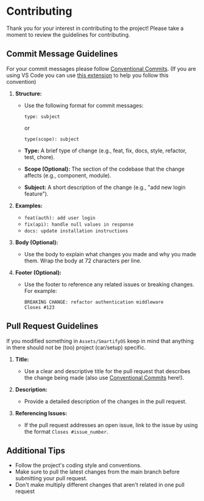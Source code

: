 # Contributing

Thank you for your interest in contributing to the project! Please take a moment to review the guidelines for contributing.

## Commit Message Guidelines

For your commit messages please follow [Conventional Commits](https://www.conventionalcommits.org/).
(If you are using VS Code you can use [this extension](https://marketplace.visualstudio.com/items?itemName=vivaxy.vscode-conventional-commits) to help you follow this convention)

1. **Structure:**
   - Use the following format for commit messages:
     ```
     type: subject
     ```
     or
     ```
     type(scope): subject
     ```

   - **Type:** A brief type of change (e.g., feat, fix, docs, style, refactor, test, chore).
   - **Scope (Optional):** The section of the codebase that the change affects (e.g., component, module).
   - **Subject:** A short description of the change (e.g., "add new login feature").

2. **Examples:**
   - `feat(auth): add user login`
   - `fix(api): handle null values in response`
   - `docs: update installation instructions`

3. **Body (Optional):**
   - Use the body to explain what changes you made and why you made them. Wrap the body at 72 characters per line.

4. **Footer (Optional):**
   - Use the footer to reference any related issues or breaking changes. For example:
     ```
     BREAKING CHANGE: refactor authentication middleware
     Closes #123
     ```
## Pull Request Guidelines
If you modified something in `Assets/SmartifyOS` keep in mind that anything in there should not be (too) project (car/setup) specific.

1. **Title:**
   - Use a clear and descriptive title for the pull request that describes the change being made (also use [Conventional Commits](https://www.conventionalcommits.org/) here!).

2. **Description:**
   - Provide a detailed description of the changes in the pull request.

3. **Referencing Issues:**
   - If the pull request addresses an open issue, link to the issue by using the format `Closes #issue_number`.


## Additional Tips

- Follow the project's coding style and conventions.
- Make sure to pull the latest changes from the main branch before submitting your pull request.
- Don't make multiply different changes that aren't related in one pull request